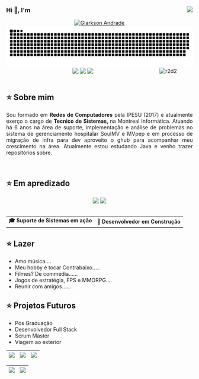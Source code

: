 ### Hi 👋, I'm <img align="right" src="https://komarev.com/ghpvc/?username=glarksonandrade&color=68C3D4"><br>
<div align="center">
  <a href="https://github.com/glarksonandrade">
  </div>
  <div align="center">
    <img alt="Glarkson Andrade" src="https://readme-typing-svg.herokuapp.com/?lines=Glarkson+Andrade;&font=Fira%20Code&width=270&height=45&color=68C3D4&vCenter=true&size=27"></a>
  </div>

<picture>
  <source
    media="(prefers-color-scheme: dark)"
    srcset="https://raw.githubusercontent.com/glarksonandrade/glarksonandrade/output/github-contribution-grid-snake-dark.svg"  
  />
  <source
    media="(prefers-color-scheme: light)"
    srcset="https://raw.githubusercontent.com/glarksonandrade/glarksonandrade/output/github-contribution-grid-snake.svg"
  />
  <img
    alt="github contribution grid snake animation"
    src="https://raw.githubusercontent.com/glarksonandrade/glarksonandrade/output/github-contribution-grid-snake.svg"
  />
</picture> <img src="https://66.media.tumblr.com/tumblr_macx4vgB5f1rfjowdo1_500.gif"  width="90" align="right" alt="r2d2" />

<div align="center">
  <!-- Work Links -->
  <a href="https://github.com/glarksonandrade" target="_blank"><img src="https://img.shields.io/badge/GitHub-100000?style=for-the-badge&logo=github&logoColor=white" target="_blank"></a>
  <!a href="https://hefesto.uea.edu.br/gitlab/glarksonandrade" target="_blank"><!img src="https://img.shields.io/badge/GitLab-330F63?style=for-the-badge&logo=gitlab&logoColor=white" target="_blank"></a>
  <a href="https://www.linkedin.com/in/glarkson-andrade-29282ba9/" target="_blank"><img src="https://img.shields.io/badge/-LinkedIn-%230077B5?style=for-the-badge&logo=linkedin&logoColor=white" target="_blank"></a>
  <a href = "mailto:glarksonandrade@gmail.com"><img src="https://img.shields.io/badge/Gmail-D14836?style=for-the-badge&logo=gmail&logoColor=white"></a>
  <!-- YT Links -->
  <!a href="https://www.twitch.tv/prinsycho" target="_blank"><!img src="https://img.shields.io/badge/Twitch-6441a5?style=for-the-badge&logo=Twitch&logoColor=white" target="_blank"></a>
  <!a href="https://www.youtube.com/@AndreinaOliveira" target="_blank"><!img src="https://img.shields.io/badge/@AndreinaOliveira-FF0000?style=for-the-badge&logo=youtube&logoColor=white" target="_blank"></a>
  <!br><!a href="https://www.youtube.com/@QAutodidata" target="_blank"><!img src="https://img.shields.io/badge/@QAutodidata-FF0000?style=for-the-badge&logo=youtube&logoColor=white" target="_blank"></a>
  <!-- Social Links -->
  <!a href="https://instagram.com/prinsycho" target="_blank"><!img src="https://img.shields.io/badge/-Instagram-%23E4405F?style=for-the-badge&logo=instagram&logoColor=white" target="_blank"></a>
  <!a href="https://twitter.com/prinsycho" target="_blank"><!img src="https://img.shields.io/badge/Twitter-1DA1F2?style=for-the-badge&logo=twitter&logoColor=white" target="_blank"></a>
  <!-- OTH Links -->
  <!a href="https://trustinthesky.tumblr.com/" target="_blank"><!img src="https://img.shields.io/badge/Tumblr-34526f?style=for-the-badge&logo=tumblr&logoColor=white"></a>
  <!a href="https://open.spotify.com/playlist/3TNMcoGu5xhkUNgd5EXPqv?si=hwLhcHGPT8qoLAdftQ8ELA" target="_blank"><!img src="https://img.shields.io/badge/Spotify-1ED760?&style=for-the-badge&logo=spotify&logoColor=white"target="_blank"></a>
  <!a href="https://steamcommunity.com/id/prinsycho" target="_blank"><!img src="https://img.shields.io/badge/Steam-000000?style=for-the-badge&logo=steam&logoColor=white" target="_blank"></a>
</div><br>
    
## ⭐️ Sobre mim

<div align="justify"> 
  Sou formado em <b>Redes de Computadores</b> pela IPESU (2017) e atualmente exerço o cargo de <b>Tecnico de Sistemas, </b> na Montreal Informática. Atuando há 6 anos na área de suporte, implementação e análise de problemas no sistema de gerenciamento hospitalar SoulMV e MVpep e em processo de migração de infra para dev aproveito o ghub para acompanhar meu crescimento na área. Atualmente estou estudando Java e venho trazer repositórios sobre.</p>
</div><br>


## ⭐️ Em apredizado
<p>
<div align="center">
<img src="https://img.shields.io/badge/Java-red.svg??style=for-the-badge&logo=openjdk&logoColor=white">
<img src="https://img.shields.io/badge/Github-black.svg??style=for-the-badge&logo=github&logoColor=white">
</div><br>

<div align="center">
  <table>
    <tr>
      <td><b>🎓 Suporte de Sistemas em ação </b></td>
      <td><b>🧪 Desenvolvedor em Construção</b></td>   
    </tr>
  </table>
  <div>

    
<div align="left">

## ⭐️ Lazer

- Amo música....
- Meu hobby é tocar Contrabaixo.....
- Filmes? De commédia......
- Jogos de estratégia, FPS e MMORPG.... 
- Reunir com amigos......

## ⭐️ Projetos Futuros

- Pós Graduação
- Desenvolvedor Full Stack
- Scrum Master
- Viagem ao exterior

| ![](http://github-profile-summary-cards.vercel.app/api/cards/stats?username=glarksonandrade&theme=dark) | ![](http://github-profile-summary-cards.vercel.app/api/cards/repos-per-language?username=glarksonandrade&hide=Html&theme=dark) | ![](http://github-profile-summary-cards.vercel.app/api/cards/most-commit-language?username=glarksonandrade&theme=dark) |
| :-: | :-: | :-: |

| ![](http://github-profile-summary-cards.vercel.app/api/cards/profile-details?username=glarksonandrade&theme=dark) | ![](https://github-readme-streak-stats.herokuapp.com/?user=glarksonandrade&theme=dark) |
| :-: | :-: |
<!-- 
theme=ocean_dark 
tokyonight: 35AFA3 Green | BF91F3 Purple | 1A1B27 Dark 
-->
<!--
**GlarksonAndrade/GlarksonAndrade** is a ✨ _special_ ✨ repository because its `README.md` (this file) appears on your GitHub profile.

Here are some ideas to get you started:

- 🔭 I’m currently working on ...
- 🌱 I’m currently learning ...
- 👯 I’m looking to collaborate on ...
- 🤔 I’m looking for help with ...
- 💬 Ask me about ...
- 📫 How to reach me: ...
- 😄 Pronouns: ...
- ⚡ Fun fact: ...
-->
